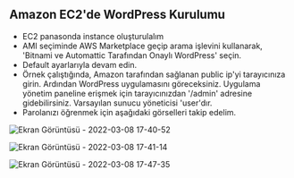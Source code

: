 Amazon EC2'de WordPress Kurulumu
--

- EC2 panasonda instance oluşturulalım
- AMI seçiminde AWS Marketplace geçip arama işlevini kullanarak, 'Bitnami ve Automattic Tarafından Onaylı WordPress' seçin.
- Default ayarlarıyla devam edin.
- Örnek çalıştığında, Amazon tarafından sağlanan public ip'yi tarayıcınıza girin. Ardından WordPress uygulamasını göreceksiniz. Uygulama yönetim paneline erişmek için tarayıcınızdan '/admin' adresine gidebilirsiniz. Varsayılan sunucu yöneticisi 'user'dır.
- Parolanızı öğrenmek için aşağıdaki görselleri takip edelim.

![Ekran Görüntüsü - 2022-03-08 17-40-52](https://user-images.githubusercontent.com/68228757/157261617-baab5c71-ab46-460a-b4c9-261b0bbe579f.png)

![Ekran Görüntüsü - 2022-03-08 17-41-14](https://user-images.githubusercontent.com/68228757/157261630-d3ace3a2-01ac-4ef7-a618-fad1561f09d4.png)

![Ekran Görüntüsü - 2022-03-08 17-47-35](https://user-images.githubusercontent.com/68228757/157261874-7ee0a11b-4068-4381-b9a5-40ea2dde5c9e.png)
